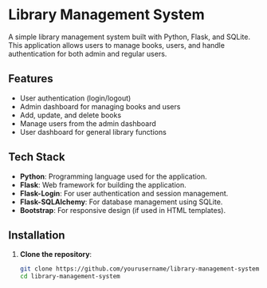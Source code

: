 # Library Management System

A simple library management system built with Python, Flask, and SQLite. This application allows users to manage books, users, and handle authentication for both admin and regular users.

## Features

- User authentication (login/logout)
- Admin dashboard for managing books and users
- Add, update, and delete books
- Manage users from the admin dashboard
- User dashboard for general library functions

## Tech Stack

- **Python**: Programming language used for the application.
- **Flask**: Web framework for building the application.
- **Flask-Login**: For user authentication and session management.
- **Flask-SQLAlchemy**: For database management using SQLite.
- **Bootstrap**: For responsive design (if used in HTML templates).

## Installation

1. **Clone the repository**:

   ```bash
   git clone https://github.com/yourusername/library-management-system.git
   cd library-management-system
